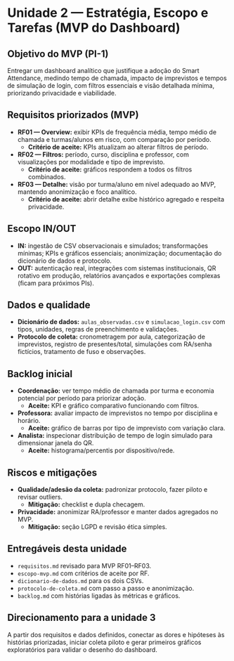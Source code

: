 # Unidade 2 — Estratégia, Escopo e Tarefas (MVP do Dashboard)

## Objetivo do MVP (PI-1)
Entregar um dashboard analítico que justifique a adoção do Smart Attendance, medindo tempo de chamada, impacto de imprevistos e tempos de simulação de login, com filtros essenciais e visão detalhada mínima, priorizando privacidade e viabilidade.

## Requisitos priorizados (MVP)
* **RF01 — Overview:** exibir KPIs de frequência média, tempo médio de chamada e turmas/alunos em risco, com comparação por período.
    * **Critério de aceite:** KPIs atualizam ao alterar filtros de período.
* **RF02 — Filtros:** período, curso, disciplina e professor, com visualizações por modalidade e tipo de imprevisto.
    * **Critério de aceite:** gráficos respondem a todos os filtros combinados.
* **RF03 — Detalhe:** visão por turma/aluno em nível adequado ao MVP, mantendo anonimização e foco analítico.
    * **Critério de aceite:** abrir detalhe exibe histórico agregado e respeita privacidade.

## Escopo IN/OUT
* **IN:** ingestão de CSV observacionais e simulados; transformações mínimas; KPIs e gráficos essenciais; anonimização; documentação do dicionário de dados e protocolo.
* **OUT:** autenticação real, integrações com sistemas institucionais, QR rotativo em produção, relatórios avançados e exportações complexas (ficam para próximos PIs).

## Dados e qualidade
* **Dicionário de dados:** `aulas_observadas.csv` e `simulacao_login.csv` com tipos, unidades, regras de preenchimento e validações.
* **Protocolo de coleta:** cronometragem por aula, categorização de imprevistos, registro de presentes/total, simulações com RA/senha fictícios, tratamento de fuso e observações.

## Backlog inicial
* **Coordenação:** ver tempo médio de chamada por turma e economia potencial por período para priorizar adoção.
    * **Aceite:** KPI e gráfico comparativo funcionando com filtros.
* **Professora:** avaliar impacto de imprevistos no tempo por disciplina e horário.
    * **Aceite:** gráfico de barras por tipo de imprevisto com variação clara.
* **Analista:** inspecionar distribuição de tempo de login simulado para dimensionar janela do QR.
    * **Aceite:** histograma/percentis por dispositivo/rede.

## Riscos e mitigações
* **Qualidade/adesão da coleta:** padronizar protocolo, fazer piloto e revisar outliers.
    * **Mitigação:** checklist e dupla checagem.
* **Privacidade:** anonimizar RA/professor e manter dados agregados no MVP.
    * **Mitigação:** seção LGPD e revisão ética simples.

## Entregáveis desta unidade
* `requisitos.md` revisado para MVP RF01–RF03.
* `escopo-mvp.md` com critérios de aceite por RF.
* `dicionario-de-dados.md` para os dois CSVs.
* `protocolo-de-coleta.md` com passo a passo e anonimização.
* `backlog.md` com histórias ligadas às métricas e gráficos.

## Direcionamento para a unidade 3
A partir dos requisitos e dados definidos, conectar as dores e hipóteses às histórias priorizadas, iniciar coleta piloto e gerar primeiros gráficos exploratórios para validar o desenho do dashboard.